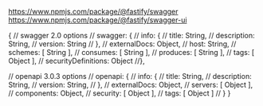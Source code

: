 https://www.npmjs.com/package/@fastify/swagger
https://www.npmjs.com/package/@fastify/swagger-ui

{
// swagger 2.0 options
// swagger: {
// info: {
// title: String,
// description: String,
// version: String
// },
// externalDocs: Object,
// host: String,
// schemes: [ String ],
// consumes: [ String ],
// produces: [ String ],
// tags: [ Object ],
// securityDefinitions: Object
//},

// openapi 3.0.3 options
// openapi: {
// info: {
// title: String,
// description: String,
// version: String,
// },
// externalDocs: Object,
// servers: [ Object ],
// components: Object,
// security: [ Object ],
// tags: [ Object ]
// }
}

